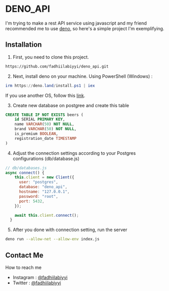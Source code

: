 # DENO_API

I'm trying to make a rest API service using javascript and my friend recommended me to use [deno](https://deno.land/), so here's a simple project I'm exemplifying.

## Installation

1. First, you need to clone this project.

```bash
https://github.com/fadhiilabiyyi/deno_api.git
```

2. Next, install deno on your machine.
Using PowerShell (Windows) : 
```powershell
irm https://deno.land/install.ps1 | iex
```

If you use another OS, follow this [link](https://deno.land/manual@v1.29.4/getting_started/installation).

3. Create new database on postgree and create this table
```sql
CREATE TABLE IF NOT EXISTS beers (
    id SERIAL PRIMARY KEY,
    name VARCHAR(50) NOT NULL,
    brand VARCHAR(50) NOT NULL,
    is_premium BOOLEAN,
    registration_date TIMESTAMP
)
```

4. Adjust the connection settings according to your Postgres configurations (db/database.js)
```javascript
// db/databases.js
async connect() {
    this.client = new Client({
      user: "postgres",
      database: "deno_api",
      hostname: "127.0.0.1",
      password: "root",
      port: 5432,
    });

    await this.client.connect();
  }
```

5. After you done with connection setting, run the server
```bash
deno run --allow-net --allow-env index.js
```

## Contact Me
How to reach me
- Instagram : [@fadhiilabiyyi](https://instagram.com/fadhiilabiyyi)
- Twitter : [@fadhiilabiyyi](https://twitter.com/fadhiilabiyyi)